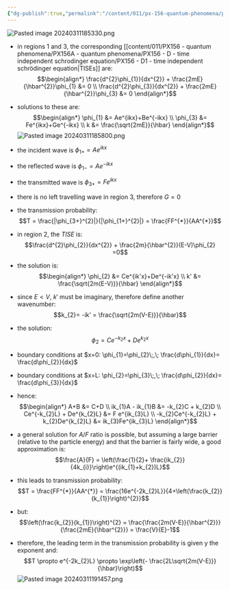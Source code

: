 ```yaml
---
{"dg-publish":true,"permalink":"/content/011/px-156-quantum-phenomena/px-156-a-quantum-phenomena/px-156-d-time-independent-schrodinger-equation/px-156-d5-the-finite-potential-barrier/","noteIcon":"1","created":"2024-11-25T10:50:32.000+00:00","updated":"2024-11-26T20:02:24.940+00:00"}
---
```


![Pasted image 20240311185330.png](/img/user/pics/Pasted%20image%2020240311185330.png)
- in regions $1$ and $3$, the corresponding [[content/011/PX156 - quantum phenomena/PX156A - quantum phenomena/PX156 - D - time independent schrodinger equation/PX156 - D1 - time independent schrödinger equation\|TISEs]] are: 
$$\begin{align*}
		\frac{d^{2}\phi_{1}}{dx^{2}} + \frac{2mE}{\hbar^{2}}\phi_{1} &= 0 \\
		\frac{d^{2}\phi_{3}}{dx^{2}} + \frac{2mE}{\hbar^{2}}\phi_{3} &= 0
	\end{align*}$$
- solutions to these are: 
$$\begin{align*}
		\phi_{1} &= Ae^{ikx}+Be^{-ikx} \\
		\phi_{3} &= Fe^{ikx}+Ge^{-ikx} \\
		k &= \frac{\sqrt{2mE}}{\hbar}
	\end{align*}$$
![Pasted image 20240311185800.png](/img/user/pics/Pasted%20image%2020240311185800.png)
- the incident wave is $\phi_{1+} = Ae^{ikx}$
- the reflected wave is $\phi_{1-} = Ae^{-ikx}$
- the transmitted wave is $\phi_{3+} = Fe^{ikx}$
- there is no left travelling wave in region $3$, therefore $G=0$

- the transmission probability: 
$$T = \frac{|\phi_{3+}^{2}|}{|\phi_{1+}^{2}|} = \frac{FF^{*}}{AA^{*}}$$
- in region 2, the *TISE* is: 
$$\frac{d^{2}\phi_{2}}{dx^{2}} + \frac{2m}{\hbar^{2}}(E-V)\phi_{2} =0$$
- the solution is: 
$$\begin{align*}
	\phi_{2} &= Ce^{ik'x}+De^{-ik'x} \\
	k' &= \frac{\sqrt{2m(E-V)}}{\hbar}
\end{align*}$$
- since $E<V$, $k'$ must be imaginary, therefore define another wavenumber: 
$$k_{2}= -ik' = \frac{\sqrt{2m(V-E)}}{\hbar}$$
- the solution: 
$$\phi_{2} = Ce^{-k_{2}x}+De^{k_{2}x}$$
- boundary conditions at $x=0: \phi_{1}=\phi_{2}\;,\; \frac{d\phi_{1}}{dx}= \frac{d\phi_{2}}{dx}$
- boundary conditions at $x=L: \phi_{2}=\phi_{3}\;,\; \frac{d\phi_{2}}{dx}= \frac{d\phi_{3}}{dx}$

- hence: 
$$\begin{align*}
	A+B &= C+D \\
	ik_{1}A - ik_{1}B &= -k_{2}C + k_{2}D \\
	Ce^{-k_{2}L} + De^{k_{2}L} &= F e^{ik_{3}L} \\
	-k_{2}Ce^{-k_{2}L} + k_{2}De^{k_{2}L} &= ik_{3}Fe^{ik_{3}L}
\end{align*}$$
- a general solution for $A/F$ ratio is possible, but assuming a large barrier (relative to the particle energy) and that the barrier is fairly wide, a good approximation is: 
$$\frac{A}{F} = \left(\frac{1}{2}+ \frac{ik_{2}}{4k_{i}}\right)e^{(ik_{1}+k_{2})L}$$
- this leads to transmission probability: 
$$T = \frac{FF^{*}}{AA^{*}} = \frac{16e^{-2k_{2}L}}{4+\left(\frac{k_{2}}{k_{1}}\right)^{2}}$$
- but: 
$$\left(\frac{k_{2}}{k_{1}}\right)^{2} = \frac{\frac{2m(V-E)}{\hbar^{2}}}{\frac{2mE}{\hbar^{2}}} = \frac{V}{E}-1$$
- therefore, the leading term in the transmission probability is given y the exponent and: 
$$T \propto e^{-2k_{2}L} \propto \exp\left(- \frac{2L\sqrt{2m(V-E)}}{\hbar}\right)$$
![Pasted image 20240311191457.png](/img/user/pics/Pasted%20image%2020240311191457.png)